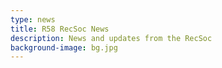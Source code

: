 ```yaml
---
type: news
title: R58 RecSoc News
description: News and updates from the RecSoc
background-image: bg.jpg
---
```

